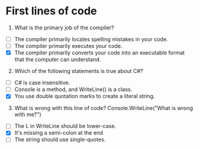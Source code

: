 # First lines of code

1. What is the primary job of the compiler?

- [ ] The compiler primarily locates spelling mistakes in your code.
- [ ] The compiler primarily executes your code.
- [x] The compiler primarily converts your code into an executable format that the computer can understand.

2. Which of the following statements is true about C#?

- [ ] C# is case insensitive.
- [ ] Console is a method, and WriteLine() is a class.
- [x] You use double quotation marks to create a literal string.

3. What is wrong with this line of code? Console.WriteLine("What is wrong with me?")

- [ ] The L in WriteLine should be lower-case.
- [x] It's missing a semi-colon at the end
- [ ] The string should use single-quotes.
